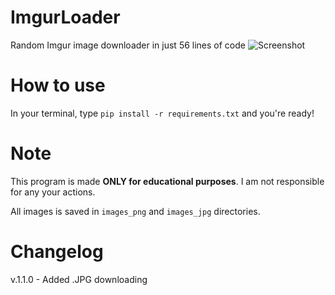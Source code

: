 # ImgurLoader
 Random Imgur image downloader in just 56 lines of code
 ![Screenshot](https://user-images.githubusercontent.com/93650707/150955911-cacc1abf-f180-41f2-ac84-3e5a869ec59e.png)

# How to use
 In your terminal, type ```pip install -r requirements.txt``` and you're ready!
 
# Note
 This program is made **ONLY for educational purposes**. I am not responsible for any your actions.
 
 All images is saved in ```images_png``` and ```images_jpg``` directories.

# Changelog
 v.1.1.0 - Added .JPG downloading
